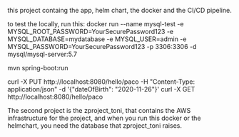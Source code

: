 this project containg the app, helm chart, the docker and the CI/CD pipeline.

to test the locally, run this:
docker run --name mysql-test -e MYSQL_ROOT_PASSWORD=YourSecurePassword123 -e MYSQL_DATABASE=mydatabase -e MYSQL_USER=admin -e MYSQL_PASSWORD=YourSecurePassword123 -p 3306:3306 -d mysql/mysql-server:5.7

mvn spring-boot:run

curl -X PUT http://localhost:8080/hello/paco -H "Content-Type: application/json" -d '{"dateOfBirth": "2020-11-26"}'
curl -X GET http://localhost:8080/hello/paco

The second project is the zproject_toni, that contains the AWS infrastructure for the project, and when you run this
docker or the helmchart, you need the database that zproject_toni raises.